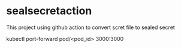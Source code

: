 # sealsecretaction
This project using github action to convert scret file to sealed secret

 kubectl port-forward pod/<pod_id> 3000:3000